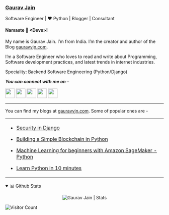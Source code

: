 ### [Gaurav Jain](http://www.gauravvjn.com)

Software Engineer | ❤️ Python | Blogger | Consultant

#### Namaste 🙏 <Devs<Devs/>>!
My name is Gaurav Jain. I’m from India. I’m the creator and author of the Blog [gauravvjn.com](https://www.gauravvjn.com/).

I’m a Software Engineer who loves to read and write about Programming, Software development practices, and latest trends in internet industries.

Speciality: Backend Software Engineering (Python/Django)


<p>
  <b><i>You can connect with me on –</i></b>
  
[<img height="30" src="https://img.shields.io/badge/linkedin-blue.svg?&style=for-the-badge&logo=linkedin&logoColor=white" />][LinkedIn]
[<img height="30" src = "https://img.shields.io/badge/Youtube-%23E4405F.svg?&style=for-the-badge&logo=Youtube&logoColor=white">][Youtube] 
[<img height="30" src = "https://img.shields.io/badge/Facebook-036be4.svg?&style=for-the-badge&logo=facebook&logoColor=white">][Facebook]
[<img height="30" src="https://img.shields.io/badge/instagram-blueviolet.svg?&style=for-the-badge&logo=instagram&logoColor=white" />][instagram]
[<img height="30" src="https://img.shields.io/badge/twitter-%231DA1F2.svg?&style=for-the-badge&logo=twitter&logoColor=white" />][twitter]
<br />
<hr />


<table>
  
  You can find my blogs at [gauravvjn.com](https://www.gauravvjn.com). Some of popular ones are -

  <tr><td>
  
- [Security in Django](https://www.gauravvjn.com/security-in-the-django-application/)
      
- [Building a Simple Blockchain in Python](https://www.gauravvjn.com/building-a-simple-blockchain-in-python/)
      
- [Machine Learning for beginners with Amazon SageMaker - Python](https://www.gauravvjn.com/machine-learning-for-beginners-with-amazon-sagemaker/)
      
- [Learn Python in 10 minutes](https://www.gauravvjn.com/learn-python-in-10-minutes/)
</td></tr>
</table>

<details open>
 <summary>📊 Github Stats</summary>
 <p align="center"> <img src="https://github-readme-stats.vercel.app/api?username=gauravvjn&show_icons=true&theme=gotham" alt="Gaurav Jain | Stats" />
</details>


![Visitor Count](https://profile-counter.glitch.me/{gauravvjn}/count.svg)

[linkedin]: https://www.linkedin.com/in/gauravvjn
[instagram]: https://instagram.com/gauravvjn
[twitter]: https://twitter.com/gauravvjn
[Facebook]: https://www.facebook.com/gauravvjntech
[youtube]: https://www.youtube.com/channel/UCpg35vACbcgswUgHWf2br9A

